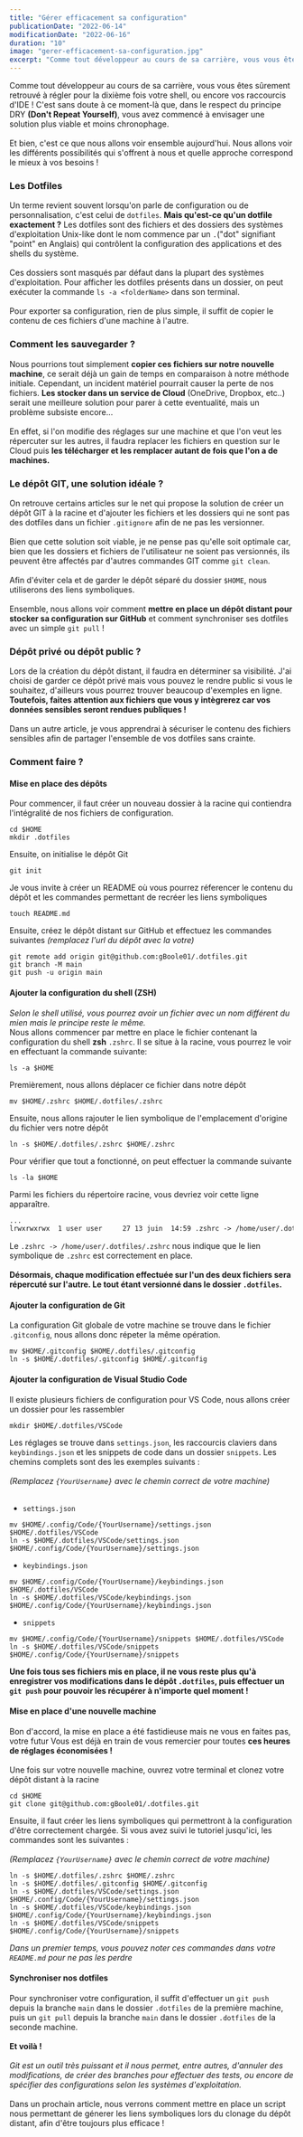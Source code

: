 ```yaml
---
title: "Gérer efficacement sa configuration"
publicationDate: "2022-06-14"
modificationDate: "2022-06-16"
duration: "10"
image: "gerer-efficacement-sa-configuration.jpg"
excerpt: "Comme tout développeur au cours de sa carrière, vous vous êtes sûrement retrouvé à régler pour la dixième fois votre shell, ou encore vos raccourcis d'IDE"
---
```


Comme tout développeur au cours de sa carrière, vous vous êtes sûrement retrouvé à régler pour la dixième fois votre shell, ou encore vos raccourcis d'IDE !
C'est sans doute à ce moment-là que, dans le respect du principe DRY **(Don't Repeat Yourself)**, vous avez commencé à envisager une solution plus viable et moins chronophage.<br/>
<br/>
Et bien, c'est ce que nous allons voir ensemble aujourd'hui. Nous allons voir les différents possibilités qui s'offrent à nous et quelle approche correspond le mieux à vos besoins ! 

### Les Dotfiles

Un terme revient souvent lorsqu'on parle de configuration ou de personnalisation, c'est celui de `dotfiles`. **Mais qu'est-ce qu'un dotfile exactement ?** Les dotfiles sont des fichiers et des dossiers des systèmes d'exploitation Unix-like dont le nom commence par un `.`("dot" signifiant "point" en Anglais) qui contrôlent la configuration des applications et des shells du système.<br />
<br/>
Ces dossiers sont masqués par défaut dans la plupart des systèmes d'exploitation. Pour afficher les dotfiles présents dans un dossier, on peut exécuter la commande `ls -a <folderName>` dans son terminal.<br />
<br/>
Pour exporter sa configuration, rien de plus simple, il suffit de copier le contenu de ces fichiers d'une machine à l'autre.

### Comment les sauvegarder ? 

Nous pourrions tout simplement **copier ces fichiers sur notre nouvelle machine**, ce serait déjà un gain de temps en comparaison à notre méthode initiale. Cependant, un incident matériel pourrait causer la perte de nos fichiers. **Les stocker dans un service de Cloud** (OneDrive, Dropbox, etc..) serait une meilleure solution pour parer à cette eventualité, mais un problème subsiste encore...<br/>
<br/>
En effet, si l'on modifie des réglages sur une machine et que l'on veut les répercuter sur les autres, il faudra replacer les fichiers en question sur le Cloud puis **les télécharger et les remplacer autant de fois que l'on a de machines.**

### Le dépôt GIT, une solution idéale ?

On retrouve certains articles sur le net qui propose la solution de créer un dépôt GIT à la racine et d'ajouter les fichiers et les dossiers qui ne sont pas des dotfiles dans un fichier `.gitignore` afin de ne pas les versionner.<br/>
<br/>
Bien que cette solution soit viable, je ne pense pas qu'elle soit optimale car, bien que les dossiers et fichiers de l'utilisateur ne soient pas versionnés, ils peuvent être affectés par d'autres commandes GIT comme `git clean`.<br/>
<br/>
Afin d'éviter cela et de garder le dépôt séparé du dossier `$HOME`, nous utiliserons des liens symboliques.<br/>
<br/>
Ensemble, nous allons voir comment **mettre en place un dépôt distant pour stocker sa configuration sur GitHub** et comment synchroniser ses dotfiles avec un simple `git pull` !

### Dépôt privé ou dépôt public ?

Lors de la création du dépôt distant, il faudra en déterminer sa visibilité. J'ai choisi de garder ce dépôt privé mais vous pouvez le rendre public si vous le souhaitez, d'ailleurs vous pourrez trouver beaucoup d'exemples en ligne. **Toutefois, faites attention aux fichiers que vous y intègrerez car vos données sensibles seront rendues publiques !**<br/>
<br/>
Dans un autre article, je vous apprendrai à sécuriser le contenu des fichiers sensibles afin de partager l'ensemble de vos dotfiles sans crainte.

### Comment faire ?

#### Mise en place des dépôts
Pour commencer, il faut créer un nouveau dossier à la racine qui contiendra l'intégralité de nos fichiers de configuration.

```
cd $HOME
mkdir .dotfiles
```

Ensuite, on initialise le dépôt Git

```
git init
```

Je vous invite à créer un README où vous pourrez réferencer le contenu du dépôt et les commandes permettant de recréer les liens symboliques

```
touch README.md
```

Ensuite, créez le dépôt distant sur GitHub et effectuez les commandes suivantes *(remplacez l'url du dépôt avec la votre)*

```
git remote add origin git@github.com:gBoole01/.dotfiles.git
git branch -M main
git push -u origin main
```

#### Ajouter la configuration du shell (ZSH)
*Selon le shell utilisé, vous pourrez avoir un fichier avec un nom différent du mien mais le principe reste le même.*<br/>
Nous allons commencer par mettre en place le fichier contenant la configuration du shell **zsh** `.zshrc`. Il se situe à la racine, vous pourrez le voir en effectuant la commande suivante:

```
ls -a $HOME
```

Premièrement, nous allons déplacer ce fichier dans notre dépôt

```
mv $HOME/.zshrc $HOME/.dotfiles/.zshrc
```

Ensuite, nous allons rajouter le lien symbolique de l'emplacement d'origine du fichier vers notre dépôt

```
ln -s $HOME/.dotfiles/.zshrc $HOME/.zshrc
```

Pour vérifier que tout a fonctionné, on peut effectuer la commande suivante

```
ls -la $HOME
```

Parmi les fichiers du répertoire racine, vous devriez voir cette ligne apparaître.

```html
...
lrwxrwxrwx  1 user user     27 13 juin  14:59 .zshrc -> /home/user/.dotfiles/.zshrc
```

Le `.zshrc -> /home/user/.dotfiles/.zshrc` nous indique que le lien symbolique de `.zshrc` est correctement en place.<br/>
<br/>
**Désormais, chaque modification effectuée sur l'un des deux fichiers sera répercuté sur l'autre. Le tout étant versionné dans le dossier `.dotfiles`.**

#### Ajouter la configuration de Git
La configuration Git globale de votre machine se trouve dans le fichier `.gitconfig`, nous allons donc répeter la même opération.
```
mv $HOME/.gitconfig $HOME/.dotfiles/.gitconfig
ln -s $HOME/.dotfiles/.gitconfig $HOME/.gitconfig
```
#### Ajouter la configuration de Visual Studio Code
Il existe plusieurs fichiers de configuration pour VS Code, nous allons créer un dossier pour les rassembler
```
mkdir $HOME/.dotfiles/VSCode
```

Les réglages se trouve dans `settings.json`, les raccourcis claviers dans `keybindings.json` et les snippets de code dans un dossier `snippets`. Les chemins complets sont des les exemples suivants :<br/>
<br/>
*(Remplacez `{YourUsername}` avec le chemin correct de votre machine)*<br/>
<br/>

- `settings.json`
```
mv $HOME/.config/Code/{YourUsername}/settings.json $HOME/.dotfiles/VSCode
ln -s $HOME/.dotfiles/VSCode/settings.json $HOME/.config/Code/{YourUsername}/settings.json

```
- `keybindings.json`
```
mv $HOME/.config/Code/{YourUsername}/keybindings.json $HOME/.dotfiles/VSCode
ln -s $HOME/.dotfiles/VSCode/keybindings.json $HOME/.config/Code/{YourUsername}/keybindings.json

```
- `snippets`

```
mv $HOME/.config/Code/{YourUsername}/snippets $HOME/.dotfiles/VSCode
ln -s $HOME/.dotfiles/VSCode/snippets $HOME/.config/Code/{YourUsername}/snippets

```

**Une fois tous ses fichiers mis en place, il ne vous reste plus qu'à enregistrer vos modifications dans le dépôt `.dotfiles`, puis effectuer un `git push` pour pouvoir les récupérer à n'importe quel moment !**

#### Mise en place d'une nouvelle machine

Bon d'accord, la mise en place a été fastidieuse mais ne vous en faites pas, votre futur Vous est déjà en train de vous remercier pour toutes **ces heures de réglages économisées !**<br/>
<br/>
Une fois sur votre nouvelle machine, ouvrez votre terminal et clonez votre dépôt distant à la racine

```
cd $HOME
git clone git@github.com:gBoole01/.dotfiles.git
```

Ensuite, il faut créer les liens symboliques qui permettront à la configuration d'être correctement chargée.
Si vous avez suivi le tutoriel jusqu'ici, les commandes sont les suivantes :<br/>
<br/>
*(Remplacez `{YourUsername}` avec le chemin correct de votre machine)*
```
ln -s $HOME/.dotfiles/.zshrc $HOME/.zshrc
ln -s $HOME/.dotfiles/.gitconfig $HOME/.gitconfig
ln -s $HOME/.dotfiles/VSCode/settings.json $HOME/.config/Code/{YourUsername}/settings.json
ln -s $HOME/.dotfiles/VSCode/keybindings.json $HOME/.config/Code/{YourUsername}/keybindings.json
ln -s $HOME/.dotfiles/VSCode/snippets $HOME/.config/Code/{YourUsername}/snippets
```
*Dans un premier temps, vous pouvez noter ces commandes dans votre `README.md` pour ne pas les perdre*

#### Synchroniser nos dotfiles

Pour synchroniser votre configuration, il suffit d'effectuer un `git push` depuis la branche `main` dans le dossier `.dotfiles` de la première machine, puis un `git pull` depuis la branche `main` dans le dossier `.dotfiles` de la seconde machine.<br/>
<br/>
**Et voilà !**<br/>
<br/>
*Git est un outil très puissant et il nous permet, entre autres, d'annuler des modifications, de créer des branches pour effectuer des tests, ou encore de spécifier des configurations selon les systèmes d'exploitation.*<br/>
<br/>
Dans un prochain article, nous verrons comment mettre en place un script nous permettant de génerer les liens symboliques lors du clonage du dépôt distant, afin d'être toujours plus efficace !
